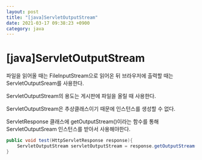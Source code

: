 ```yaml
---
layout: post
title: "[java]ServletOutputStream"
date: 2021-03-17 09:38:23 +0900
category: java
---
```


# [java]ServletOutputStream

파일을 읽어올 때는 FileInputStream으로 읽어온 뒤 브라우저에 출력할 때는 ServletOutputSream를 사용한다. 

ServletOutputStream의 용도는 게시판에 파일을 올릴 때 사용한다. 

ServletOutputStream은 추상클래스이기 때문에 인스턴스를 생성할 수 없다. 

ServletResponse 클래스에 getOutputStream()이라는 함수를 통해 ServletOutputSream 인스턴스를 받아서 사용해야한다. 

```java
public void test(HttpServletResponse response){
	ServletOutputStream servletOutputStream = response.getOutputStream();
}
```